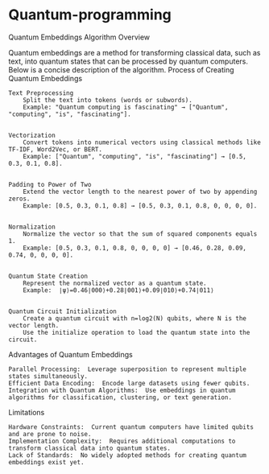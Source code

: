 # Quantum-programming
Quantum Embeddings Algorithm Overview 

Quantum embeddings are a method for transforming classical data, such as text, into quantum states that can be processed by quantum computers. Below is a concise description of the algorithm. 
Process of Creating Quantum Embeddings 

    Text Preprocessing    
        Split the text into tokens (words or subwords).  
        Example: "Quantum computing is fascinating" → ["Quantum", "computing", "is", "fascinating"].
         

    Vectorization    
        Convert tokens into numerical vectors using classical methods like TF-IDF, Word2Vec, or BERT.  
        Example: ["Quantum", "computing", "is", "fascinating"] → [0.5, 0.3, 0.1, 0.8].
         

    Padding to Power of Two    
        Extend the vector length to the nearest power of two by appending zeros.  
        Example: [0.5, 0.3, 0.1, 0.8] → [0.5, 0.3, 0.1, 0.8, 0, 0, 0, 0].
         

    Normalization    
        Normalize the vector so that the sum of squared components equals 1.  
        Example: [0.5, 0.3, 0.1, 0.8, 0, 0, 0, 0] → [0.46, 0.28, 0.09, 0.74, 0, 0, 0, 0].
         

    Quantum State Creation    
        Represent the normalized vector as a quantum state.  
        Example:  ∣ψ⟩=0.46∣000⟩+0.28∣001⟩+0.09∣010⟩+0.74∣011⟩
         

    Quantum Circuit Initialization    
        Create a quantum circuit with n=log2​(N) qubits, where N is the vector length.  
        Use the initialize operation to load the quantum state into the circuit.
         
     

Advantages of Quantum Embeddings 

    Parallel Processing:  Leverage superposition to represent multiple states simultaneously.  
    Efficient Data Encoding:  Encode large datasets using fewer qubits.  
    Integration with Quantum Algorithms:  Use embeddings in quantum algorithms for classification, clustering, or text generation.
     

Limitations 

    Hardware Constraints:  Current quantum computers have limited qubits and are prone to noise.  
    Implementation Complexity:  Requires additional computations to transform classical data into quantum states.  
    Lack of Standards:  No widely adopted methods for creating quantum embeddings exist yet.
     

